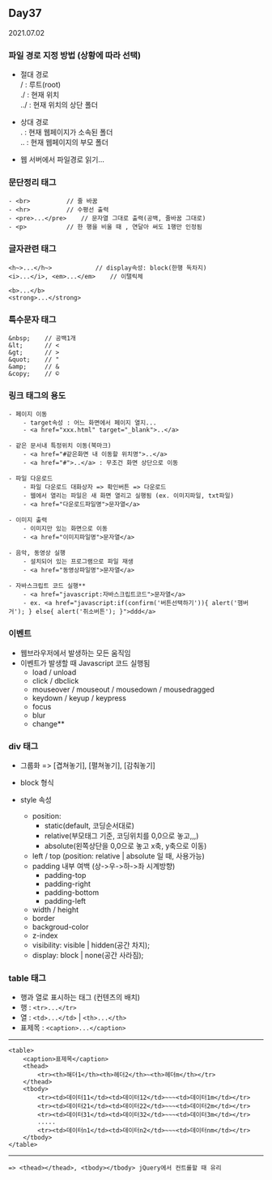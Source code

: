 ## Day37
2021.07.02

### 파일 경로 지정 방법 (상황에 따라 선택)
- 절대 경로  
   / : 루트(root)  
   ./ : 현재 위치  
   ../ : 현재 위치의 상단 폴더  

- 상대 경로  
   . : 현재 웹페이지가 소속된 폴더  
   .. : 현재 웹페이지의 부모 폴더  

- 웹 서버에서 파일경로 읽기...

### 문단정리 태그

	- <br> 			// 줄 바꿈
	- <hr> 			// 수평선 출력
	- <pre>...</pre> 	// 문자열 그대로 출력(공백, 줄바꿈 그대로)
	- <p> 			// 한 행을 비울 때 , 연달아 써도 1행만 인정됨

### 글자관련 태그

	<h~>...</h~> 			// display속성: block(한행 독차지)
	<i>...</i>, <em>...</em> 	// 이탤릭체
	
	<b>...</b>
	<strong>...</strong>

	
### 특수문자 태그

	&nbsp;    // 공백1개
	&lt;	  // <
	&gt;	  // >
	&quot; 	  // "
	&amp;	  // &
	&copy;	  // ©


### 링크 태그<a></a>의 용도

	- 페이지 이동
		- target속성 : 어느 화면에서 페이지 열지...
		- <a href="xxx.html" target="_blank">..</a>

	- 같은 문서내 특정위치 이동(북마크)
		- <a href="#같은화면 내 이동할 위치명">..</a>
		- <a href="#">..</a> : 무조건 화면 상단으로 이동

	- 파일 다운로드
		- 파일 다운로드 대화상자 => 확인버튼 => 다운로드
		- 웹에서 열리는 파일은 새 화면 열리고 실행됨 (ex. 이미지파일, txt파일)
		- <a href="다운로드파일명">문자열</a>

	- 이미지 출력
		- 이미지만 있는 화면으로 이동
		- <a href="이미지파일명">문자열</a>

	- 음악, 동영상 실행
		- 설치되어 있는 프로그램으로 파일 재생
		- <a href="동영상파일명">문자열</a>

	- 자바스크립트 코드 실행**
		- <a href="javascript:자바스크립트코드">문자열</a>
		- ex. <a href="javascript:if(confirm('버튼선택하기')){ alert('햄버거'); } else{ alert('취소버튼'); }">ddd</a>


### 이벤트
- 웹브라우저에서 발생하는 모든 움직임
- 이벤트가 발생할 때 Javascript 코드 실행됨
	- load / unload 
	- click / dbclick 
	- mouseover / mouseout / mousedown / mousedragged 
	- keydown / keyup / keypress 
	- focus 
	- blur 
	- change**


### div 태그
- 그룹화 => [겹쳐놓기], [펼쳐놓기], [감춰놓기]
- block 형식

- style 속성
	- position: 
		- static(default, 코딩순서대로)
		- relative(부모태그 기준, 코딩위치를 0,0으로 놓고,,,)
		- absolute(왼쪽상단을 0,0으로 놓고 x축, y축으로 이동)
	- left / top  (position: relative | absolute 일 때, 사용가능)
	- padding 내부 여백 (상->우->하->좌     시계방향)
		- padding-top
		- padding-right
		- padding-bottom
		- padding-left
	- width / height
	- border
	- backgroud-color
	- z-index
	- visibility: visible | hidden(공간 차지);
	- display: block | none(공간 사라짐);

### table 태그
- 행과 열로 표시하는 태그 (컨텐츠의 배치)
- 행 : `<tr>...</tr>` 
- 열 : `<td>...</td>` | `<th>...</th>`
- 표제목 : `<caption>...</caption>`
-----------------------------------------------------------------------------------------------------------------------------
	<table>
		<caption>표제목</caption>
		<thead>
			<tr><th>해더1</th><th>헤더2</th>~<th>헤더m</th></tr>
		</thead>
		<tbody>
			<tr><td>데이터11</td><td>데이터12</td>~~~<td>데이터1m</td></tr>
			<tr><td>데이터21</td><td>데이터22</td>~~~<td>데이터2m</td></tr>
			<tr><td>데이터31</td><td>데이터32</td>~~~<td>데이터3m</td></tr>
			.....
			<tr><td>데이터n1</td><td>데이터n2</td>~~~<td>데이터nm</td></tr>
		</tbody>
	</table>
-----------------------------------------------------------------------------------------------------------------------------
	=> <thead></thead>, <tbody></tbody> jQuery에서 컨트롤할 때 유리


